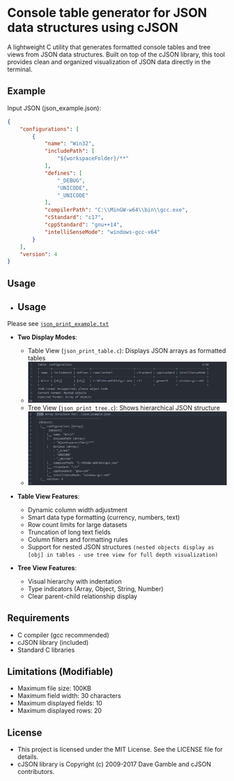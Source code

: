 # Console table generator for JSON data structures using cJSON

A lightweight C utility that generates formatted console tables and tree views from JSON data structures. Built on top of the cJSON library, this tool provides clean and organized visualization of JSON data directly in the terminal.

## Example

Input JSON (json_example.json):
```json
{
    "configurations": [
        {
            "name": "Win32",
            "includePath": [
                "${workspaceFolder}/**"
            ],
            "defines": [
                "_DEBUG",
                "UNICODE",
                "_UNICODE"
            ],
            "compilerPath": "C:\\MinGW-w64\\bin\\gcc.exe",
            "cStandard": "c17",
            "cppStandard": "gnu++14",
            "intelliSenseMode": "windows-gcc-x64"
        }
    ],
    "version": 4
}
```
## Usage
- ## Usage
Please see [`json_print_example.txt`](json_print_example.txt)

- **Two Display Modes**:
  - Table View (`json_print_table.c`): Displays JSON arrays as formatted tables
  - ![json_print_table](screenshots/json_print_table.png)
  - Tree View (`json_print_tree.c`): Shows hierarchical JSON structure
  - ![json_print_tree](screenshots/json_print_tree.png)

- **Table View Features**:
  - Dynamic column width adjustment
  - Smart data type formatting (currency, numbers, text)
  - Row count limits for large datasets
  - Truncation of long text fields
  - Column filters and formatting rules
  - Support for nested JSON structures `(nested objects display as [obj] in tables - use tree view for full depth visualization)`
  
- **Tree View Features**:
  - Visual hierarchy with indentation
  - Type indicators (Array, Object, String, Number)
  - Clear parent-child relationship display
  
## Requirements
 - C compiler (gcc recommended)
 - cJSON library (included)
 - Standard C libraries

## Limitations (Modifiable)
 - Maximum file size: 100KB
 - Maximum field width: 30 characters
 - Maximum displayed fields: 10
 - Maximum displayed rows: 20

## License
 - This project is licensed under the MIT License. See the LICENSE file for details.
 - cJSON library is Copyright (c) 2009-2017 Dave Gamble and cJSON contributors.
